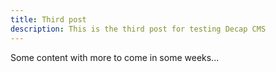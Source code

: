 ```yaml
---
title: Third post
description: This is the third post for testing Decap CMS
---
```

Some content with more to come in some weeks...